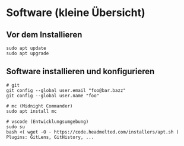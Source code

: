 # Software (kleine Übersicht)

## Vor dem Installieren
```
sudo apt update
sudo apt upgrade
```
## Software installieren und konfigurieren
```
# git
git config --global user.email "foo@bar.bazz"
git config --global user.name "foo"

# mc (Midnight Commander)
sudo apt install mc

# vscode (Entwicklungsumgebung)
sudo su
bash <( wget -O - https://code.headmelted.com/installers/apt.sh )
Plugins: GitLens, GitHistory, ...
```
